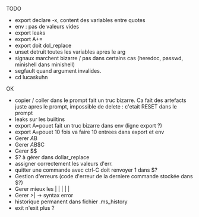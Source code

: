 TODO
* export declare -x, content des variables entre quotes
* env : pas de valeurs vides
* export leaks
* export A+=
* export doit dol_replace
* unset detruit toutes les variables apres le arg
* signaux marchent bizarre / pas dans certains cas (heredoc, passwd, minishell dans minishell)
* segfault quand argument invalides.
* cd
lucaskuhn

OK
* copier / coller dans le prompt fait un truc bizarre. Ca fait des artefacts juste apres le prompt, impossible de delete : c'etait RESET dans le prompt
* leaks sur les builtins
* export A=pouet fait un truc bizarre dans env (ligne export ?)
* export A=pouet 10 fois va faire 10 entrees dans export et env
* Gerer $A$B
* Gerer $A$B$C
* Gerer $$
* $? à gérer dans dollar_replace
* assigner correctement les valeurs d'err.
* quitter une commande avec ctrl-C doit renvoyer 1 dans $?
* Gestion d'erreurs (code d'erreur de la derniere commande stockée dans $?)
* Gerer mieux les | | | | |
* Gerer >| -> syntax error
* historique permanent dans fichier .ms_history
* exit n'exit plus ?
